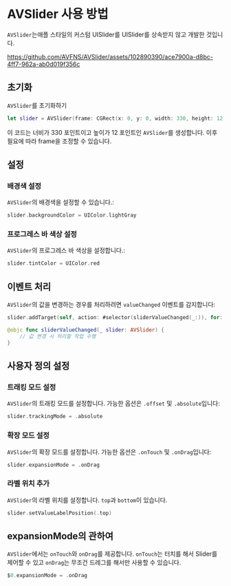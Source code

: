 # **AVSlider 사용 방법**

`AVSlider`는애플 스타일의 커스텀 UISlider를 UISlider를 상속받지 않고 개발한 것입니다.

https://github.com/AVFNS/AVSlider/assets/102890390/ace7900a-d8bc-4ff7-962a-ab0d019f356c


## **초기화**

`AVSlider`를 초기화하기

```swift
let slider = AVSlider(frame: CGRect(x: 0, y: 0, width: 330, height: 12))
```

이 코드는 너비가 330 포인트이고 높이가 12 포인트인 `AVSlider`를 생성합니다. 이후 필요에 따라 frame을 조정할 수 있습니다.

## **설정**

### **배경색 설정**

`AVSlider`의 배경색을 설정할 수 있습니다.:

```swift
slider.backgroundColor = UIColor.lightGray
```

### **프로그레스 바 색상 설정**

`AVSlider`의 프로그레스 바 색상을 설정합니다.:

```swift
slider.tintColor = UIColor.red
```

## **이벤트 처리**

`AVSlider`의 값을 변경하는 경우를 처리하려면 `valueChanged` 이벤트를 감지합니다:

```swift
slider.addTarget(self, action: #selector(sliderValueChanged(_:)), for: .valueChanged)

@objc func sliderValueChanged(_ slider: AVSlider) {
    // 값 변경 시 처리할 작업 수행
}
```

## **사용자 정의 설정**

### **트래킹 모드 설정**

`AVSlider`의 트래킹 모드를 설정합니다. 가능한 옵션은 `.offset` 및 `.absolute`입니다:

```swift
slider.trackingMode = .absolute

```

### **확장 모드 설정**

`AVSlider`의 확장 모드를 설정합니다. 가능한 옵션은 `.onTouch` 및 `.onDrag`입니다:

```swift
slider.expansionMode = .onDrag

```

### **라벨 위치 추가**

`AVSlider`의 라벨 위치를 설정합니다. `top`과 `bottom`이 있습니다.

```swift
slider.setValueLabelPosition(.top)
```

## expansionMode의 관하여

`AVSlider`에서는 `onTouch`와 `onDrag`를 제공합니다.
`onTouch`는 터치를 해서 Slider를 제어할 수 있고 `onDrag`는 무조건 드레그를 해서만 사용할 수 있습니다.

```swift
$0.expansionMode = .onDrag
```

